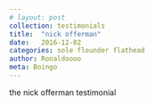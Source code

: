 ```yaml
---
# layout: post
collection: testimonials
title:  "nick offerman"
date:   2016-12-02
categories: sole flounder flathead
author: Ronaldoooo
meta: Boingo
---
```


the nick offerman testimonial
